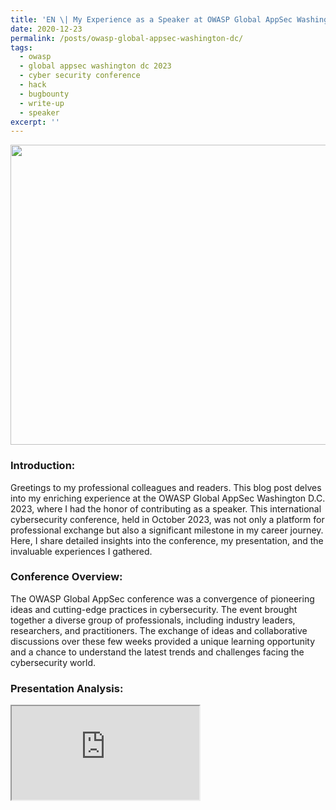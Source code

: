 ```yaml
---
title: 'EN \| My Experience as a Speaker at OWASP Global AppSec Washington D.C. 2023'
date: 2020-12-23
permalink: /posts/owasp-global-appsec-washington-dc/
tags:
  - owasp
  - global appsec washington dc 2023
  - cyber security conference
  - hack
  - bugbounty
  - write-up
  - speaker
excerpt: ''
---
```


<a data-flickr-embed="true" data-header="true" data-footer="true" href="https://www.flickr.com/photos/199731183@N06" title=""><img src="https://live.staticflickr.com/65535/53396944179_26105bdce1_z.jpg" width="640" height="480" alt=""/></a><script async src="//embedr.flickr.com/assets/client-code.js" charset="utf-8"></script>

### Introduction:
Greetings to my professional colleagues and readers. This blog post delves into my enriching experience at the OWASP Global AppSec Washington D.C. 2023, where I had the honor of contributing as a speaker. This international cybersecurity conference, held in October 2023, was not only a platform for professional exchange but also a significant milestone in my career journey. Here, I share detailed insights into the conference, my presentation, and the invaluable experiences I gathered.

### Conference Overview:
The OWASP Global AppSec conference was a convergence of pioneering ideas and cutting-edge practices in cybersecurity. The event brought together a diverse group of professionals, including industry leaders, researchers, and practitioners. The exchange of ideas and collaborative discussions over these few weeks provided a unique learning opportunity and a chance to understand the latest trends and challenges facing the cybersecurity world.

### Presentation Analysis:

<iframe src="
https://www.academia.edu/111372412/OWASP_Top_25_Parameters_Project_Lu_tfu_Mert_Ceylan_2023_Global_AppSec_DC_Speaker_Slide?source=swp_share">
Source on Academia.edu: 
<a href="https://www.academia.edu/111372412/OWASP_Top_25_Parameters_Project_Lu_tfu_Mert_Ceylan_2023_Global_AppSec_DC_Speaker_Slide?source=swp_share">

My presentation on October 30 was a defining moment. I showcased my project, the OWASP Top 25 Parameters, which I began developing in my mid-teens and eventually transferred to OWASP in 2023, thereby stepping into the role of an OWASP Project Leader. The presentation covered the intricate details of the project, its evolution over the years, and its impact on the field. The project’s focus on the most frequently detected parameters in security vulnerabilities offers a comprehensive look at current cybersecurity challenges.

### Project Synopsis and Significance:

**GitHub Repo:**
<iframe src="https://github.com/lutfumertceylan/top25-parameter">

**Official Project Page on OWASP:**
<a href="https://owasp.org/www-project-top-25-parameters/">

The OWASP Top 25 Parameters project is a testament to the importance of ongoing research in cybersecurity. By analyzing prevalent security vulnerabilities across various systems, the project identifies and categorizes key parameters, thereby offering a valuable resource for security professionals worldwide. For those interested in delving deeper, I’ve included a link to the project repository, which serves as a robust resource for researchers and enthusiasts in the field.

### Personal Experiences and Growth:
As a young professional from Turkey, currently pursuing my studies in Poland, attending the conference in the United States was a transformative experience. The intercontinental journey was not just about geographical travel; it represented a significant leap in my professional and personal development. Engaging with a global community of cybersecurity experts, sharing ideas, and gaining fresh perspectives has immensely contributed to my growth in the field.

### Networking and Collaborations:
One of the highlights of the conference was the opportunity to network with peers and industry leaders. These interactions have opened doors to future collaborations and have enriched my understanding of global cybersecurity practices. The discussions I had with other speakers and attendees have broadened my horizons and have provided new avenues for exploration and innovation in my work.

<a data-flickr-embed="true" data-header="true" data-footer="true" href="https://www.flickr.com/photos/199731183@N06/53395701532/in/dateposted-public/" title="conf1"><img src="https://live.staticflickr.com/65535/53395701532_406f020235.jpg" width="333" height="500" alt="conf1"/></a><script async src="//embedr.flickr.com/assets/client-code.js" charset="utf-8"></script>
<a data-flickr-embed="true" data-header="true" data-footer="true" href="https://www.flickr.com/photos/199731183@N06/53396943069/in/dateposted-public/" title="resim_2023-12-14_053442734"><img src="https://live.staticflickr.com/65535/53396943069_3b1440ae9a.jpg" width="500" height="375" alt="resim_2023-12-14_053442734"/></a><script async src="//embedr.flickr.com/assets/client-code.js" charset="utf-8"></script>

### Gratitude and Future Aspirations:
I extend my sincere thanks to the OWASP Foundation for this invaluable opportunity. This conference has not only been a platform for sharing my work but also a catalyst for future endeavors in cybersecurity. I am inspired to continue my research and contribute to the field, and I eagerly anticipate participating in similar events in the future, further expanding my network and knowledge.

### Closing Thoughts:
As I reflect on my experience at OWASP Global AppSec DC 2023, I am filled with a sense of accomplishment and anticipation for what the future holds. This event has been a milestone in my journey, and I am motivated to keep pushing the boundaries of cybersecurity research and practice. To my fellow professionals and readers, I encourage you to stay engaged, keep exploring, and contribute to our shared field of cybersecurity. Here’s to many more years of learning, growing, and innovating together.
